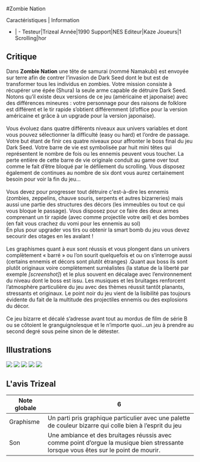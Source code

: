 #Zombie Nation

Caractéristiques | Information
- | -
Testeur|Trizeal
Année|1990
Support|NES
Editeur|Kaze
Joueurs|1
Scrolling|hor

## Critique
Dans <b>Zombie Nation</b> une tête de samurai (nommé Namakubi) est envoyée sur terre afin de contrer l’invasion de Dark Seed dont le but est de transformer tous les individus en zombies. Votre mission consiste à récupérer une épée (Shura) la seule arme capable de détruire Dark Seed. Notons qu’il existe deux versions de ce jeu (américaine et  japonaise) avec des différences mineures : votre personnage pour des raisons de folklore est différent et le tir rapide s’obtient différemment (d’office pour la version américaine et grâce à un upgrade pour la version japonaise).<br/><br/>Vous évoluez dans quatre différents niveaux aux univers variables et dont vous pouvez sélectionner la difficulté (easy ou hard) et l’ordre de passage. Votre but étant de finir ces quatre niveaux pour affronter le boss final du jeu Dark Seed. Votre barre de vie est symbolisée par huit mini têtes qui représentent le nombre de fois ou les ennemis peuvent vous toucher. La perte entière de cette barre de vie originale conduit au game over tout comme le fait d’être bloqué par le défilement du scrolling. Vous disposez également de continues au nombre de six dont vous aurez certainement besoin pour voir la fin du jeu…<br/><br/>Vous devez pour progresser tout détruire c'est-à-dire les ennemis (zombies, zeppelins, chauve souris, serpents et autres bizarreries) mais aussi une partie des structures des décors (les immeubles ou tout ce qui vous bloque le passage). Vous disposez pour ce faire des deux armes comprenant un tir rapide (avec comme projectile votre œil) et des bombes (en fait vous crachez du vomi pour les ennemis au sol)<br/>En plus pour upgrader vos tirs ou obtenir la smart bomb du jeu vous devez secourir des otages en les avalant !<br/><br/>Les graphismes quant à eux sont réussis et  vous plongent dans un univers complètement « barré » ou l’on sourit quelquefois et ou on s’interroge aussi (certains ennemis et décors sont plutôt étranges) .Quant aux boss ils sont plutôt originaux voire complètement surréalistes (la statue de la liberté par exemple <i>[screenshot]</i>) et le plus souvent en décalage avec l’environnement du niveau dont le boss est issu. Les musiques et les bruitages renforcent l’atmosphère particulière du jeu avec des thèmes réussit tantôt planants, stressants et originaux. Le point noir du jeu vient de la lisibilité pas toujours évidente du fait de la multitude des projectiles ennemis ou des explosions du décor.<br/><br/>Ce jeu bizarre et décalé s’adresse avant tout au mordus de film de série B ou se côtoient le granguignolesque et le n’importe quoi…un jeu à prendre au second degré sous peine sinon de le détester.<br/>

## Illustrations
![](http://www.shmup.com/images/thumbs/img_fiche_1_1190.png)
![](http://www.shmup.com/images/thumbs/img_fiche_2_1190.png)
![](http://www.shmup.com/images/thumbs/img_fiche_3_1190.png)
![](http://www.shmup.com/images/thumbs/img_fiche_4_1190.png)
![](http://www.shmup.com/images/thumbs/)

## L'avis Trizeal
Note globale|6
-|-
Graphisme|Un parti pris graphique particulier avec une palette de couleur bizarre qui colle bien à l’esprit du jeu 
Son|Une ambiance et des bruitages réussis avec comme point d’orgue la musique bien stressante lorsque vous êtes sur le point de mourir. 
